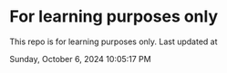 # For learning purposes only
This repo is for learning purposes only.
Last updated at

Sunday, October 6, 2024 10:05:17 PM

